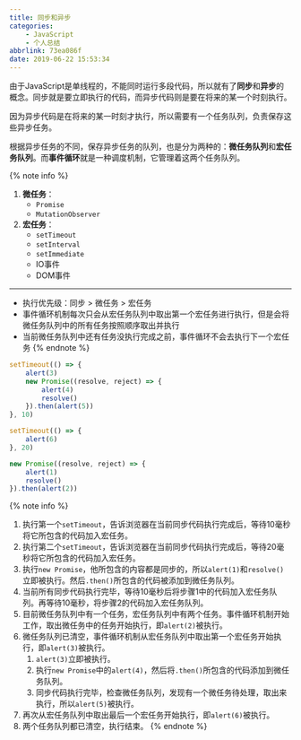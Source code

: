 ```yaml
---
title: 同步和异步
categories:
    - JavaScript
    - 个人总结
abbrlink: 73ea086f
date: 2019-06-22 15:53:34
---
```



由于JavaScript是单线程的，不能同时运行多段代码，所以就有了**同步**和**异步**的概念。同步就是要立即执行的代码，而异步代码则是要在将来的某一个时刻执行。

因为异步代码是在将来的某一时刻才执行，所以需要有一个任务队列，负责保存这些异步任务。

根据异步任务的不同，保存异步任务的队列，也是分为两种的：**微任务队列**和**宏任务队列**。而**事件循环**就是一种调度机制，它管理着这两个任务队列。

{% note info %}
1. **微任务**：
    - `Promise`
    - `MutationObserver`
2. **宏任务**：
    - `setTimeout`
    - `setInterval`
    - `setImmediate`
    - IO事件
    - DOM事件

---
- 执行优先级：同步 > 微任务 > 宏任务
- 事件循环机制每次只会从宏任务队列中取出第一个宏任务进行执行，但是会将微任务队列中的所有任务按照顺序取出并执行
- 当前微任务队列中还有任务没执行完成之前，事件循环不会去执行下一个宏任务
{% endnote %}

```js
setTimeout(() => {
    alert(3)
    new Promise((resolve, reject) => {
        alert(4)
        resolve()
    }).then(alert(5))
}, 10)

setTimeout(() => {
    alert(6)
}, 20)

new Promise((resolve, reject) => {
    alert(1)
    resolve()
}).then(alert(2))
```

{% note info %}
1. 执行第一个`setTimeout`，告诉浏览器在当前同步代码执行完成后，等待10毫秒将它所包含的代码加入宏任务。
2. 执行第二个`setTimeout`，告诉浏览器在当前同步代码执行完成后，等待20毫秒将它所包含的代码加入宏任务。
3. 执行`new Promise`，他所包含的内容都是同步的，所以`alert(1)`和`resolve()`立即被执行。然后`.then()`所包含的代码被添加到微任务队列。
4. 当前所有同步代码执行完毕，等待10毫秒后将步骤1中的代码加入宏任务队列。再等待10毫秒，将步骤2的代码加入宏任务队列。
5. 目前微任务队列中有一个任务，宏任务队列中有两个任务。事件循环机制开始工作，取出微任务中的任务开始执行，即`alert(2)`被执行。
6. 微任务队列已清空，事件循环机制从宏任务队列中取出第一个宏任务开始执行，即`alert(3)`被执行。
    1. `alert(3)`立即被执行。
    2. 执行`new Promise`中的`alert(4)`，然后将`.then()`所包含的代码添加到微任务队列。
    3. 同步代码执行完毕，检查微任务队列，发现有一个微任务待处理，取出来执行，所以`alert(5)`被执行。
7. 再次从宏任务队列中取出最后一个宏任务开始执行，即`alert(6)`被执行。
8. 两个任务队列都已清空，执行结束。
{% endnote %}
